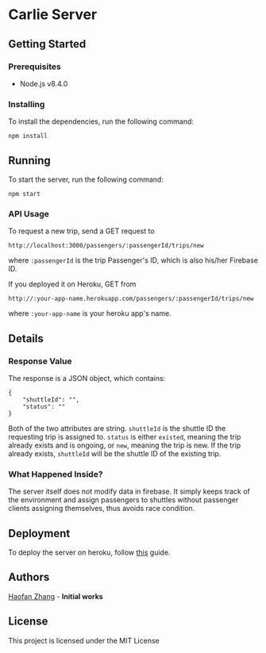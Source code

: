 # Carlie Server

## Getting Started

### Prerequisites
- Node.js v8.4.0

### Installing
To install the dependencies, run the following command:

 ```npm install```

## Running

To start the server, run the following command:

```npm start```

### API Usage

To request a new trip, send a GET request to 

`http://localhost:3000/passengers/:passengerId/trips/new`

where `:passengerId` is the trip Passenger's ID, which is also his/her Firebase ID. 

If you deployed it on Heroku, GET from 

`http://:your-app-name.herokuapp.com/passengers/:passengerId/trips/new`

where `:your-app-name` is your heroku app's name.


## Details
### Response Value

The response is a JSON object, which contains:
```
{
    "shuttleId": "",
    "status": ""
}
```

Both of the two attributes are string. `shuttleId` is the shuttle ID the requesting trip is assigned to. `status` is either `existed`, meaning the trip already exists and is ongoing, or `new`, meaning the trip is new. If the trip already exists, `shuttleId` will be the shuttle ID of the existing trip.

### What Happened Inside?

The server itself does not modify data in firebase. It simply keeps track of the environment and assign passengers to shuttles without passenger clients assigning themselves, thus avoids race condition. 

## Deployment

To deploy the server on heroku, follow [this](https://devcenter.heroku.com/articles/git) guide. 

## Authors

[Haofan Zhang](https://github.com/hzhang1902) - **Initial works**

## License

This project is licensed under the MIT License
